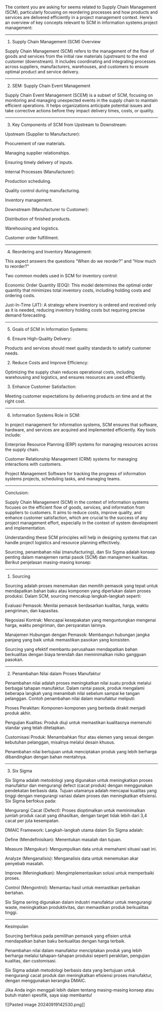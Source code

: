 The content you are asking for seems related to Supply Chain Management (SCM), particularly focusing on reordering processes and how products and services are delivered efficiently in a project management context. Here’s an overview of key concepts relevant to SCM in information systems project management:


---

1. Supply Chain Management (SCM) Overview

Supply Chain Management (SCM) refers to the management of the flow of goods and services from the initial raw materials (upstream) to the end customer (downstream). It includes coordinating and integrating processes across suppliers, manufacturers, warehouses, and customers to ensure optimal product and service delivery.


---

2. SEM: Supply Chain Event Management

Supply Chain Event Management (SCEM) is a subset of SCM, focusing on monitoring and managing unexpected events in the supply chain to maintain efficient operations. It helps organizations anticipate potential issues and take corrective actions before they impact delivery times, costs, or quality.


---

3. Key Components of SCM from Upstream to Downstream:

Upstream (Supplier to Manufacturer):

Procurement of raw materials.

Managing supplier relationships.

Ensuring timely delivery of inputs.


Internal Processes (Manufacturer):

Production scheduling.

Quality control during manufacturing.

Inventory management.


Downstream (Manufacturer to Customer):

Distribution of finished products.

Warehousing and logistics.

Customer order fulfillment.




---

4. Reordering and Inventory Management:

This aspect answers the questions “When do we reorder?” and “How much to reorder?”

Two common models used in SCM for inventory control:

Economic Order Quantity (EOQ): This model determines the optimal order quantity that minimizes total inventory costs, including holding costs and ordering costs.

Just-In-Time (JIT): A strategy where inventory is ordered and received only as it is needed, reducing inventory holding costs but requiring precise demand forecasting.



---

5. Goals of SCM in Information Systems:

1. Ensure High-Quality Delivery:

Products and services should meet quality standards to satisfy customer needs.



2. Reduce Costs and Improve Efficiency:

Optimizing the supply chain reduces operational costs, including warehousing and logistics, and ensures resources are used efficiently.



3. Enhance Customer Satisfaction:

Meeting customer expectations by delivering products on time and at the right cost.





---

6. Information Systems Role in SCM:

In project management for information systems, SCM ensures that software, hardware, and services are acquired and implemented efficiently. Key tools include:

Enterprise Resource Planning (ERP) systems for managing resources across the supply chain.

Customer Relationship Management (CRM) systems for managing interactions with customers.

Project Management Software for tracking the progress of information systems projects, scheduling tasks, and managing teams.



---

Conclusion:

Supply Chain Management (SCM) in the context of information systems focuses on the efficient flow of goods, services, and information from suppliers to customers. It aims to reduce costs, improve quality, and enhance customer satisfaction, which are crucial to the success of any project management effort, especially in the context of system development and implementation.

Understanding these SCM principles will help in designing systems that can handle project logistics and resource planning effectively.

Sourcing, penambahan nilai (manufacturing), dan Six Sigma adalah konsep penting dalam manajemen rantai pasok (SCM) dan manajemen kualitas. Berikut penjelasan masing-masing konsep:


---

1. Sourcing

Sourcing adalah proses menemukan dan memilih pemasok yang tepat untuk mendapatkan bahan baku atau komponen yang diperlukan dalam proses produksi. Dalam SCM, sourcing mencakup langkah-langkah seperti:

Evaluasi Pemasok: Menilai pemasok berdasarkan kualitas, harga, waktu pengiriman, dan kapasitas.

Negosiasi Kontrak: Mencapai kesepakatan yang menguntungkan mengenai harga, waktu pengiriman, dan persyaratan lainnya.

Manajemen Hubungan dengan Pemasok: Membangun hubungan jangka panjang yang baik untuk memastikan pasokan yang konsisten.


Sourcing yang efektif membantu perusahaan mendapatkan bahan berkualitas dengan biaya terendah dan meminimalkan risiko gangguan pasokan.


---

2. Penambahan Nilai dalam Proses Manufaktur

Penambahan nilai adalah proses meningkatkan nilai suatu produk melalui berbagai tahapan manufaktur. Dalam rantai pasok, produk mengalami beberapa langkah yang menambah nilai sebelum sampai ke tangan pelanggan. Contoh penambahan nilai dalam manufaktur meliputi:

Proses Perakitan: Komponen-komponen yang berbeda dirakit menjadi produk akhir.

Pengujian Kualitas: Produk diuji untuk memastikan kualitasnya memenuhi standar yang telah ditetapkan.

Customisasi Produk: Menambahkan fitur atau elemen yang sesuai dengan kebutuhan pelanggan, misalnya melalui desain khusus.


Penambahan nilai bertujuan untuk menciptakan produk yang lebih berharga dibandingkan dengan bahan mentahnya.


---

3. Six Sigma

Six Sigma adalah metodologi yang digunakan untuk meningkatkan proses manufaktur dan mengurangi defect (cacat produk) dengan menggunakan pendekatan berbasis data. Tujuan utamanya adalah mencapai kualitas yang tinggi dengan mengurangi variasi dalam proses dan meningkatkan efisiensi. Six Sigma berfokus pada:

Mengurangi Cacat (Defect): Proses dioptimalkan untuk meminimalkan jumlah produk cacat yang dihasilkan, dengan target tidak lebih dari 3,4 cacat per juta kesempatan.

DMAIC Framework: Langkah-langkah utama dalam Six Sigma adalah:

Define (Mendefinisikan): Menentukan masalah dan tujuan.

Measure (Mengukur): Mengumpulkan data untuk memahami situasi saat ini.

Analyze (Menganalisis): Menganalisis data untuk menemukan akar penyebab masalah.

Improve (Meningkatkan): Mengimplementasikan solusi untuk memperbaiki proses.

Control (Mengontrol): Memantau hasil untuk memastikan perbaikan bertahan.



Six Sigma sering digunakan dalam industri manufaktur untuk mengurangi waste, meningkatkan produktivitas, dan memastikan produk berkualitas tinggi.


---

Kesimpulan

Sourcing berfokus pada pemilihan pemasok yang efisien untuk mendapatkan bahan baku berkualitas dengan harga terbaik.

Penambahan nilai dalam manufaktur menciptakan produk yang lebih berharga melalui tahapan-tahapan produksi seperti perakitan, pengujian kualitas, dan customisasi.

Six Sigma adalah metodologi berbasis data yang bertujuan untuk mengurangi cacat produk dan meningkatkan efisiensi proses manufaktur, dengan menggunakan kerangka DMAIC.


Jika Anda ingin menggali lebih dalam tentang masing-masing konsep atau butuh materi spesifik, saya siap membantu!

![[Pasted image 20240919142530.png]]
